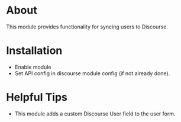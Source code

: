 # About
This module provides functionality for syncing users to Discourse.

# Installation
- Enable module
- Set API config in discourse module config (if not already done).

# Helpful Tips
- This module adds a custom Discourse User field to the user form.
